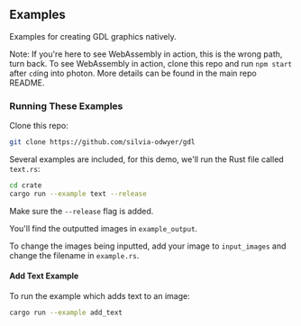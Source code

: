 ## Examples
Examples for creating GDL graphics natively.

Note: If you're here to see WebAssembly in action, this is the wrong path, turn back. 
To see WebAssembly in action, clone this repo and run `npm start` after `cd`ing into photon. 
More details can be found in the main repo README.

### Running These Examples
Clone this repo:
```sh
git clone https://github.com/silvia-odwyer/gdl
```

Several examples are included, for this demo, we'll run the Rust file called `text.rs`:

```sh
cd crate
cargo run --example text --release 
```

Make sure the `--release` flag is added.

You'll find the outputted images in `example_output`.

To change the images being inputted, add your image to `input_images` and change the filename in `example.rs`.

#### Add Text Example
To run the example which adds text to an image:

```sh
cargo run --example add_text 
```